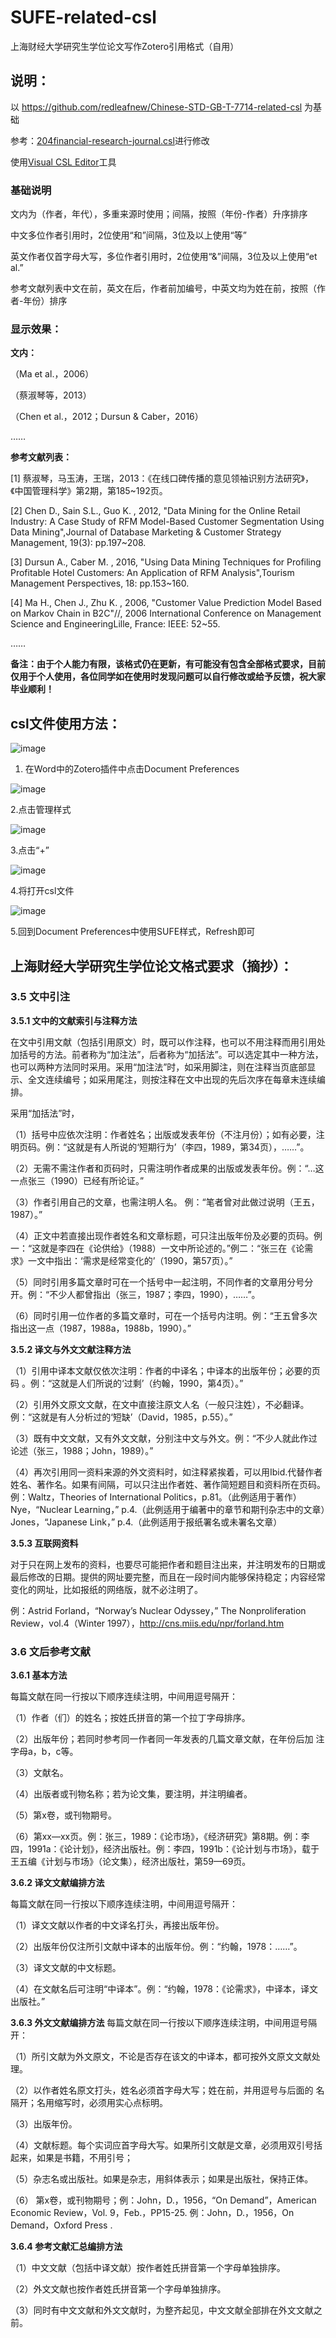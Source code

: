 # SUFE-related-csl

上海财经大学研究生学位论文写作Zotero引用格式（自用）

## 说明：
以 https://github.com/redleafnew/Chinese-STD-GB-T-7714-related-csl 为基础

参考：[204financial-research-journal.csl](https://github.com/redleafnew/Chinese-STD-GB-T-7714-related-csl/blob/main/204financial-research-journal.csl)进行修改

使用[Visual CSL Editor](https://editor.citationstyles.org/visualEditor/)工具

### 基础说明

文内为（作者，年代），多重来源时使用；间隔，按照（年份-作者）升序排序

中文多位作者引用时，2位使用“和”间隔，3位及以上使用“等”

英文作者仅首字母大写，多位作者引用时，2位使用“&”间隔，3位及以上使用“et al.”

参考文献列表中文在前，英文在后，作者前加编号，中英文均为姓在前，按照（作者-年份）排序

### 显示效果：

**文内：**

（Ma et al.，2006）

（蔡淑琴等，2013）

（Chen et al.，2012；Dursun & Caber，2016）

……

**参考文献列表：**

[1] 蔡淑琴，马玉涛，王瑞，2013：《在线口碑传播的意见领袖识别方法研究》，《中国管理科学》第2期，第185~192页。

[2] Chen D., Sain S.L., Guo K. , 2012, "Data Mining for the Online Retail Industry: A Case Study of RFM Model-Based Customer Segmentation Using Data Mining",Journal of Database Marketing & Customer Strategy Management, 19(3): pp.197~208.

[3] Dursun A., Caber M. , 2016, "Using Data Mining Techniques for Profiling Profitable Hotel Customers: An Application of RFM Analysis",Tourism Management Perspectives, 18: pp.153~160.

[4]	Ma H., Chen J., Zhu K. , 2006, "Customer Value Prediction Model Based on Markov Chain in B2C"//, 2006 International Conference on Management Science and EngineeringLille, France: IEEE: 52~55.

……

**备注：由于个人能力有限，该格式仍在更新，有可能没有包含全部格式要求，目前仅用于个人使用，各位同学如在使用时发现问题可以自行修改或给予反馈，祝大家毕业顺利！**

## csl文件使用方法：

![image](https://github.com/angus-lu/SUFE-related-csl/blob/main/img/%E4%BD%BF%E7%94%A8%E6%96%B9%E6%B3%95%E6%AD%A5%E9%AA%A41.PNG)

1. 在Word中的Zotero插件中点击Document Preferences

![image](https://github.com/angus-lu/SUFE-related-csl/blob/main/img/%E4%BD%BF%E7%94%A8%E6%96%B9%E6%B3%95%E6%AD%A5%E9%AA%A42.PNG)

2.点击管理样式

![image](https://github.com/angus-lu/SUFE-related-csl/blob/main/img/%E4%BD%BF%E7%94%A8%E6%96%B9%E6%B3%95%E6%AD%A5%E9%AA%A43.PNG)

3.点击“+”

![image](https://github.com/angus-lu/SUFE-related-csl/blob/main/img/%E4%BD%BF%E7%94%A8%E6%96%B9%E6%B3%95%E6%AD%A5%E9%AA%A44.PNG)

4.将打开csl文件

![image](https://github.com/angus-lu/SUFE-related-csl/blob/main/img/%E4%BD%BF%E7%94%A8%E6%96%B9%E6%B3%95%E6%AD%A5%E9%AA%A45.PNG)

5.回到Document Preferences中使用SUFE样式，Refresh即可

## 上海财经大学研究生学位论文格式要求（摘抄）：

### 3.5 文中引注

**3.5.1 文中的文献索引与注释方法**

在文中引用文献（包括引用原文）时，既可以作注释，也可以不用注释而用引用处加括号的方法。前者称为“加注法”，后者称为“加括法”。可以选定其中一种方法，也可以两种方法同时采用。采用“加注法”时，如采用脚注，则在注释当页底部显示、全文连续编号；如采用尾注，则按注释在文中出现的先后次序在每章末连续编排。

采用“加括法”时，

（1）括号中应依次注明：作者姓名；出版或发表年份（不注月份）；如有必要，注明页码。例：“这就是有人所说的‘短期行为’（李四，1989，第34页），……”。

（2）无需不需注作者和页码时，只需注明作者成果的出版或发表年份。例：“…这一点张三（1990）已经有所论证。”

（3）作者引用自己的文章，也需注明人名。
例：“笔者曾对此做过说明（王五，1987）。”

（4）正文中若直接出现作者姓名和文章标题，可只注出版年份及必要的页码。例一：“这就是李四在《论供给》（1988）一文中所论述的。”例二：“张三在《论需求》一文中指出：‘需求是经常变化的’（1990，第57页）。”

（5）同时引用多篇文章时可在一个括号中一起注明，不同作者的文章用分号分开。例：“不少人都曾指出（张三，1987；李四，1990），……”。

（6）同时引用一位作者的多篇文章时，可在一个括号内注明。例：“王五曾多次指出这一点（1987，1988a，1988b，1990）。”

**3.5.2 译文与外文文献注释方法**

（1）引用中译本文献仅依次注明：作者的中译名；中译本的出版年份；必要的页码 。例：“这就是人们所说的‘过剩’（约翰，1990，第4页）。”

（2）引用外文原文文献，在文中直接注原文人名（一般只注姓），不必翻译。例：“这就是有人分析过的‘短缺’（David，1985，p.55）。”

（3）既有中文文献，又有外文文献，分别注中文与外文。例：“不少人就此作过论述（张三，1988；John，1989）。”

（4）再次引用同一资料来源的外文资料时，如注释紧挨着，可以用Ibid.代替作者姓名、著作名。如果有间隔，可以只注出作者姓、著作简短题目和资料所在页码。例：Waltz，Theories of International Politics，p.81。（此例适用于著作）Nye，“Nuclear Learning，” p.4.（此例适用于编著中的章节和期刊杂志中的文章）Jones，“Japanese Link，” p.4.（此例适用于报纸署名或未署名文章）

**3.5.3 互联网资料**

对于只在网上发布的资料，也要尽可能把作者和题目注出来，并注明发布的日期或最后修改的日期。提供的网址要完整，而且在一段时间内能够保持稳定；内容经常变化的网址，比如报纸的网络版，就不必注明了。

例：Astrid Forland，“Norway’s Nuclear Odyssey，” The Nonproliferation Review，vol.4（Winter 1997），http://cns.miis.edu/npr/forland.htm

### 3.6 文后参考文献

**3.6.1 基本方法**

每篇文献在同一行按以下顺序连续注明，中间用逗号隔开：

（1）作者（们）的姓名；按姓氏拼音的第一个拉丁字母排序。

（2）出版年份；若同时参考同一作者同一年发表的几篇文章文献，在年份后加
注字母a，b，c等。

（3）文献名。

（4）出版者或刊物名称；若为论文集，要注明，并注明编者。

（5）第x卷，或刊物期号。

（6）第xx—xx页。例：张三，1989：《论市场》，《经济研究》第8期。例：李四，1991a：《论计划》，经济出版社。例：李四，1991b：《论计划与市场》，载于王五编《计划与市场》（论文集），经济出版社，第59—69页。

**3.6.2 译文文献编排方法**

每篇文献在同一行按以下顺序连续注明，中间用逗号隔开：

（1）译文文献以作者的中文译名打头，再接出版年份。

（2）出版年份仅注所引文献中译本的出版年份。例：“约翰，1978：……”。

（3）译文文献的中文标题。

（4）在文献名后可注明“中译本”。例：“约翰，1978：《论需求》，中译本，译文出版社。”

**3.6.3 外文文献编排方法**
每篇文献在同一行按以下顺序连续注明，中间用逗号隔开：

（1）所引文献为外文原文，不论是否存在该文的中译本，都可按外文原文文献处理。

（2）以作者姓名原文打头，姓名必须首字母大写；姓在前，并用逗号与后面的
名隔开；名用缩写时，必须用实心点标明。

（3）出版年份。

（4）文献标题。每个实词应首字母大写。如果所引文献是文章，必须用双引号括起来，如果是书籍，不用引号；

（5）杂志名或出版社。如果是杂志，用斜体表示；如果是出版社，保持正体。

（6） 第x卷，或刊物期号；例：John，D.，1956，“On Demand”，American Economic Review，Vol. 9，Feb.，PP15-25. 例：John，D.，1956，On Demand，Oxford Press .

**3.6.4 参考文献汇总编排方法**

（1）中文文献（包括中译文献）按作者姓氏拼音第一个字母单独排序。

（2）外文文献也按作者姓氏拼音第一个字母单独排序。

（3）同时有中文文献和外文文献时，为整齐起见，中文文献全部排在外文文献之前。


